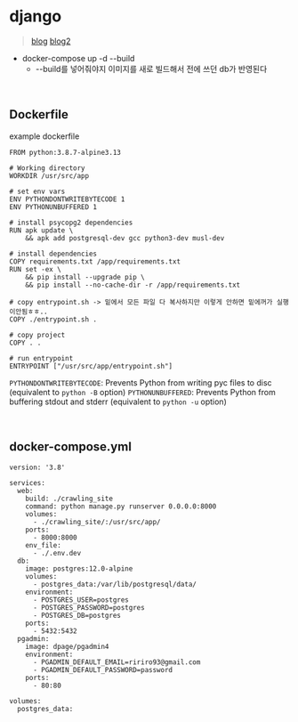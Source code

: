 # django
> [blog](https://testdriven.io/blog/dockerizing-django-with-postgres-gunicorn-and-nginx/)
[blog2](https://github.com/psycopg/psycopg2/issues/684)
- docker-compose up -d --build
  - --build를 넣어줘야지 이미지를 새로 빌드해서 전에 쓰던 db가 반영된다

<br>

## Dockerfile
example dockerfile
```
FROM python:3.8.7-alpine3.13

# Working directory
WORKDIR /usr/src/app

# set env vars
ENV PYTHONDONTWRITEBYTECODE 1
ENV PYTHONUNBUFFERED 1

# install psycopg2 dependencies
RUN apk update \
    && apk add postgresql-dev gcc python3-dev musl-dev

# install dependencies
COPY requirements.txt /app/requirements.txt
RUN set -ex \
    && pip install --upgrade pip \  
    && pip install --no-cache-dir -r /app/requirements.txt 

# copy entrypoint.sh -> 밑에서 모든 파일 다 복사하지만 이렇게 안하면 밑에꺼가 실행이안됨ㅎㅎ..
COPY ./entrypoint.sh .

# copy project
COPY . .

# run entrypoint
ENTRYPOINT ["/usr/src/app/entrypoint.sh"]
```

`PYTHONDONTWRITEBYTECODE`: Prevents Python from writing pyc files to disc (equivalent to `python -B` option)
`PYTHONUNBUFFERED`: Prevents Python from buffering stdout and stderr (equivalent to `python -u` option)

<br>

## docker-compose.yml
```
version: '3.8'

services:
  web:
    build: ./crawling_site
    command: python manage.py runserver 0.0.0.0:8000
    volumes:
      - ./crawling_site/:/usr/src/app/
    ports:
      - 8000:8000
    env_file:
      - ./.env.dev
  db:
    image: postgres:12.0-alpine
    volumes:
      - postgres_data:/var/lib/postgresql/data/
    environment: 
      - POSTGRES_USER=postgres
      - POSTGRES_PASSWORD=postgres
      - POSTGRES_DB=postgres
    ports:
      - 5432:5432
  pgadmin:
    image: dpage/pgadmin4
    environment:
      - PGADMIN_DEFAULT_EMAIL=ririro93@gmail.com
      - PGADMIN_DEFAULT_PASSWORD=password
    ports:
      - 80:80

volumes:
  postgres_data:
```